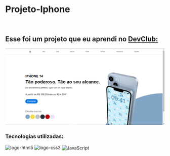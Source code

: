 <h1>Projeto-Iphone</h1>
<br>

<h2>Esse foi um projeto que eu aprendi no <a href="https://rodolfomori.com.br/devclub">DevClub:</a></h2>

<img src="https://github.com/MarcosSantos95/Projeto-Iphone/blob/master/img/Captura%20de%20Tela%20(12).png?raw=true"/>
<br>
<h3>Tecnologias utilizadas:</h3>
    <img src="https://img.shields.io/badge/HTML5-E34F26?style=for-the-badge&logo=html5&logoColor=white" alt="logo-html5"/>
    <img src="https://img.shields.io/badge/CSS3-1572B6?style=for-the-badge&logo=css3&logoColor=white" alt="logo-css3"/>
   <img align="center" alt="JavaScript" src="https://img.shields.io/badge/JavaScript-F7DF1E?style=for-the-badge&logo=JavaScript&logoColor=white" />
